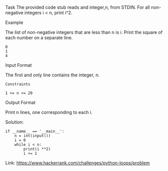 Task
The provided code stub reads and integer,n, from STDIN. For all non-negative integers i < n, print i^2.

Example

The list of non-negative integers that are less than n is i. Print the square of each number on a separate line.
```
0
1
4
```
Input Format

The first and only line contains the integer, n.

```
Constraints

1 <= n <= 20

```
Output Format

Print n lines, one corresponding to each i.

Solution:
```
if __name__ == '__main__':
    n = int(input())
    i = 0
    while i < n:
        print(i **2)
        i += 1

```
Link: https://www.hackerrank.com/challenges/python-loops/problem
